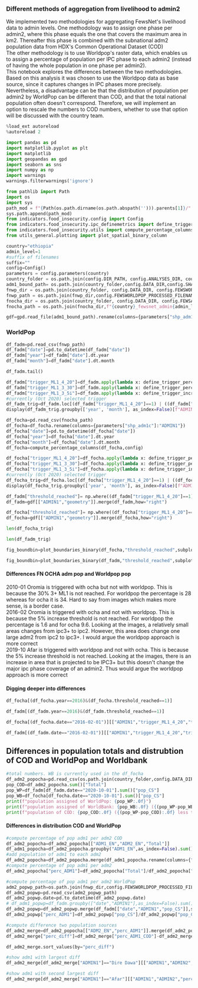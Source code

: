 ### Different methods of aggregation from livelihood to admin2
We implemented two methodologies for aggregating FewsNet's livelihood data to admin levels. 
One methodology was to assign one phase per admin2, where this phase equals the one that covers the maximum area in km2. Thereafter this phase is combined with the subnational adm2 population data from HDX's Common Operational Dataset (COD)   
The other methodology is to use Worldpop's raster data, which enables us to assign a percentage of population per IPC phase to each admin2 (instead of having the whole population in one phase per admin2).   
This notebook explores the differences between the two methodologies. Based on this analysis it was chosen to use the Worldpop data as base source, since it captures changes in IPC phases more precisely. Nevertheless, a disadvantage can be that the distribution of population per admin2 by WorldPop can be different than COD, and that the total national population often doesn't correspond. Therefore, we will implement an option to rescale the numbers to COD numbers, whether to use that option will be discussed with the country team. 

```python
%load_ext autoreload
%autoreload 2
```

```python
import pandas as pd
import matplotlib.pyplot as plt
import matplotlib
import geopandas as gpd
import seaborn as sns
import numpy as np
import warnings
warnings.filterwarnings('ignore')

from pathlib import Path
import os
import sys
path_mod = f"{Path(os.path.dirname(os.path.abspath(''))).parents[1]}/"
sys.path.append(path_mod)
from indicators.food_insecurity.config import Config
from indicators.food_insecurity.ipc_definemetrics import define_trigger_percentage, define_trigger_increase, define_trigger_increase_rel
from indicators.food_insecurity.utils import compute_percentage_columns
from utils_general.plotting import plot_spatial_binary_column
```

```python
country="ethiopia"
admin_level=1
#suffix of filenames
suffix=""
config=Config()
parameters = config.parameters(country)
country_folder = os.path.join(config.DIR_PATH, config.ANALYSES_DIR, country)
adm1_bound_path= os.path.join(country_folder,config.DATA_DIR,config.SHAPEFILE_DIR,parameters["path_admin1_shp"])
fnwp_dir = os.path.join(country_folder, config.DATA_DIR, config.FEWSWORLDPOP_PROCESSED_DIR)
fnwp_path = os.path.join(fnwp_dir,config.FEWSWORLDPOP_PROCESSED_FILENAME.format(country=country,admin_level=admin_level,suffix=suffix))
fnocha_dir = os.path.join(country_folder, config.DATA_DIR, config.FEWSADMPOP_PROCESSED_DIR)
fnocha_path = os.path.join(fnocha_dir,f"{country}_fewsnet_admin{admin_level}.csv")


```

```python
gdf=gpd.read_file(adm1_bound_path).rename(columns={parameters["shp_adm1c"]:config.ADMIN1_COL})
```

### WorldPop

```python
df_fadm=pd.read_csv(fnwp_path)
df_fadm["date"]=pd.to_datetime(df_fadm["date"])
df_fadm["year"]=df_fadm["date"].dt.year
df_fadm["month"]=df_fadm["date"].dt.month
```

```python
df_fadm.tail()
```

```python
df_fadm["trigger_ML1_4_20"]=df_fadm.apply(lambda x: define_trigger_percentage(x,"ML1",4,20),axis=1)
df_fadm["trigger_ML1_3_30"]=df_fadm.apply(lambda x: define_trigger_percentage(x,"ML1",3,30),axis=1)
df_fadm["trigger_ML1_3_5i"]=df_fadm.apply(lambda x: define_trigger_increase(x,"ML1",3,5),axis=1)
#currently (Oct 2020) selected trigger
df_fadm_trig=df_fadm.loc[(df_fadm["trigger_ML1_4_20"]==1) | ((df_fadm["trigger_ML1_3_30"]==1) & (df_fadm["trigger_ML1_3_5i"]==1))]
display(df_fadm_trig.groupby(['year', 'month'], as_index=False)[f"ADMIN{admin_level}",'perc_ML1_4','perc_CS_3p','perc_ML1_3p'].agg(lambda x: list(x)))
```

```python
df_focha=pd.read_csv(fnocha_path)
df_focha=df_focha.rename(columns={parameters["shp_adm1c"]:"ADMIN1"})
df_focha["date"]=pd.to_datetime(df_focha["date"])
df_focha["year"]=df_focha["date"].dt.year
df_focha["month"]=df_focha["date"].dt.month
df_focha=compute_percentage_columns(df_focha,config)
```

```python
df_focha["trigger_ML1_4_20"]=df_focha.apply(lambda x: define_trigger_percentage(x,"ML1",4,20),axis=1)
df_focha["trigger_ML1_3_30"]=df_focha.apply(lambda x: define_trigger_percentage(x,"ML1",3,30),axis=1)
df_focha["trigger_ML1_3_5i"]=df_focha.apply(lambda x: define_trigger_increase(x,"ML1",3,5),axis=1)
#currently (Oct 2020) selected trigger
df_focha_trig=df_focha.loc[(df_focha["trigger_ML1_4_20"]==1) | ((df_focha["trigger_ML1_3_30"]==1) & (df_focha["trigger_ML1_3_5i"]==1))]
display(df_focha_trig.groupby(['year', 'month'], as_index=False)[f"ADMIN{admin_level}",'perc_ML1_4','perc_CS_3p','perc_ML1_3p'].agg(lambda x: list(x)))
```

```python
df_fadm["threshold_reached"]= np.where((df_fadm["trigger_ML1_4_20"]==1) | ((df_fadm["trigger_ML1_3_30"]==1) & (df_fadm["trigger_ML1_3_5i"]==1)),1,0)
df_fadm=gdf[["ADMIN1","geometry"]].merge(df_fadm,how="right")

df_focha["threshold_reached"]= np.where((df_focha["trigger_ML1_4_20"]==1) | ((df_focha["trigger_ML1_3_30"]==1) & (df_focha["trigger_ML1_3_5i"]==1)),1,0)
df_focha=gdf[["ADMIN1","geometry"]].merge(df_focha,how="right")
```

```python
len(df_focha_trig)
```

```python
len(df_fadm_trig)
```

```python
fig_boundbin=plot_boundaries_binary(df_focha,"threshold_reached",subplot_col="year",subplot_str_col="year",region_col="ADMIN1",colp_num=4,only_show_reached=False)
```

```python
fig_boundbin=plot_boundaries_binary(df_fadm,"threshold_reached",subplot_col="year",subplot_str_col="year",region_col="ADMIN1",colp_num=4,only_show_reached=False)
```

#### Differences FN OCHA adm pop and Worldpop pop
2010-01 Oromia is triggered with ocha but not with worldpop. This is because the 30% 3+ ML1 is not reached. For worldpop the percentage is 28 whereas for ocha it is 34. Hard to say from images which makes more sense, is a border case.   
2016-02 Oromia is triggered with ocha and not with worldpop. This is because the 5% increase threshold is not reached. For worldpop the percentage is 1.6 and for ocha 9.6. Looking at the images, a relatively small areas changes from ipc3+ to ipc2. However, this area does change one large adm2 from ipc2 to ipc3+. I would argue the worldpop approach is more correct   
2019-10 Afar is triggered with worldpop and not with ocha. This is because the 5% increase threshold is not reached. Looking at the images, there is an increase in area that is projected to be IPC3+ but this doesn't change the major ipc phase coverage of an admin2. Thus would argue the worldpop approach is more correct


#### Digging deeper into differences

```python
df_focha[(df_focha.year==2016)&(df_focha.threshold_reached==1)]
```

```python
df_fadm[(df_fadm.year==2016)&(df_fadm.threshold_reached==1)]
```

```python
df_focha[(df_focha.date=="2016-02-01")][["ADMIN1","trigger_ML1_4_20","trigger_ML1_3_30","trigger_ML1_3_5i","perc_CS_3p","perc_ML1_3p","perc_inc_ML1_3p"]]
```

```python
df_fadm[(df_fadm.date=="2016-02-01")][["ADMIN1","trigger_ML1_4_20","trigger_ML1_3_30","trigger_ML1_3_5i","perc_CS_3p","perc_ML1_3p","perc_inc_ML1_3p"]]
```

## Differences in population totals and distrubtion of COD and WorldPop and Worldbank

```python
#total numbers. WB is currently used in the df_focha
df_adm2_popocha=pd.read_csv(os.path.join(country_folder,config.DATA_DIR,"Population_OCHA_2020","eth_admpop_adm2_20201028.csv"))
pop_COD=df_adm2_popocha.sum()["Total"]
pop_WP=df_fadm[df_fadm.date=="2020-10-01"].sum()["pop_CS"]
pop_WB=df_focha[df_focha.date=="2020-10-01"].sum()["pop_CS"]
print(f"population assigned of WorldPop: {pop_WP:.0f}")
print(f"population assigned of WorldBank: {pop_WB:.0f} ({(pop_WP-pop_WB):.0f} less than WP)")
print(f"population of COD: {pop_COD:.0f} ({(pop_WP-pop_COD):.0f} less than WP)")
```

#### Differences in distribution COD and WorldPop

```python
#compute percentage of pop adm1 per adm2 COD
df_adm2_popocha=df_adm2_popocha[["ADM1_EN","ADM2_EN","Total"]]
df_adm1_popocha=df_adm2_popocha.groupby("ADM1_EN",as_index=False).sum()
#add population of adm1 to each adm2
df_adm2_popocha=df_adm2_popocha.merge(df_adm1_popocha.rename(columns={"Total":"ADM1_Total"}),on="ADM1_EN",how="left")
#compute percentage of pop adm1 per adm2
df_adm2_popocha["perc_ADM1"]=df_adm2_popocha["Total"]/df_adm2_popocha["ADM1_Total"]*100
```

```python
#compute percentage of pop adm1 per adm2 WorldPop
adm2_popwp_path=os.path.join(fnwp_dir,config.FEWSWORLDPOP_PROCESSED_FILENAME.format(suffix=suffix,country=country,admin_level=2))
df_adm2_popwp=pd.read_csv(adm2_popwp_path)
df_adm2_popwp.date=pd.to_datetime(df_adm2_popwp.date)
# df_adm1_popwp=df_fadm.groupby(["date","ADMIN1"],as_index=False).sum()
df_adm2_popwp=df_adm2_popwp.merge(df_fadm[["date","ADMIN1","pop_CS"]],suffixes=("","_ADM1"),on=["date","ADMIN1"],how="left")
df_adm2_popwp["perc_ADM1"]=df_adm2_popwp["pop_CS"]/df_adm2_popwp["pop_CS_ADM1"]*100
```

```python
#compute difference two population sources
df_adm2_merge=df_adm2_popocha[["ADM2_EN","perc_ADM1"]].merge(df_adm2_popwp[df_adm2_popwp.date=="2020-10-01"][["ADMIN1","ADMIN2","perc_ADM1"]],left_on="ADM2_EN",right_on="ADMIN2",suffixes=("_COD","_WorldPop"))
df_adm2_merge["perc_diff"]=df_adm2_merge["perc_ADM1_COD"]-df_adm2_merge["perc_ADM1_WorldPop"]
```

```python
df_adm2_merge.sort_values(by="perc_diff")
```

```python
#show adm1 with largest diff
df_adm2_merge[df_adm2_merge["ADMIN1"]=="Dire Dawa"][["ADMIN1","ADMIN2","perc_ADM1_COD","perc_ADM1_WorldPop","perc_diff"]]
```

```python
#show adm1 with second largest diff
df_adm2_merge[df_adm2_merge["ADMIN1"]=="Afar"][["ADMIN1","ADMIN2","perc_ADM1_COD","perc_ADM1_WorldPop","perc_diff"]]
```
